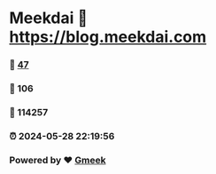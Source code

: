 # Meekdai :link: https://blog.meekdai.com 
### :page_facing_up: [47](https://blog.meekdai.com/tag.html) 
### :speech_balloon: 106 
### :hibiscus: 114257 
### :alarm_clock: 2024-05-28 22:19:56 
### Powered by :heart: [Gmeek](https://github.com/Meekdai/Gmeek)
